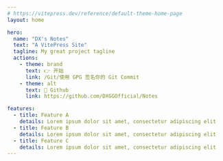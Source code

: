 ```yaml
---
# https://vitepress.dev/reference/default-theme-home-page
layout: home

hero:
  name: "DX's Notes"
  text: "A VitePress Site"
  tagline: My great project tagline
  actions:
    - theme: brand
      text: 👉 开始
      link: /Git/使用 GPG 签名你的 Git Commit
    - theme: alt
      text: 📝 Github
      link: https://github.com/DXGGOfficial/Notes

features:
  - title: Feature A
    details: Lorem ipsum dolor sit amet, consectetur adipiscing elit
  - title: Feature B
    details: Lorem ipsum dolor sit amet, consectetur adipiscing elit
  - title: Feature C
    details: Lorem ipsum dolor sit amet, consectetur adipiscing elit
---
```


